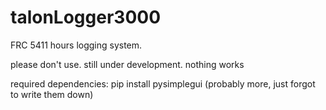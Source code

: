 # talonLogger3000
 FRC 5411 hours logging system.

please don't use.  still under development.  nothing works

required dependencies:
pip install pysimplegui
(probably more, just forgot to write them down)